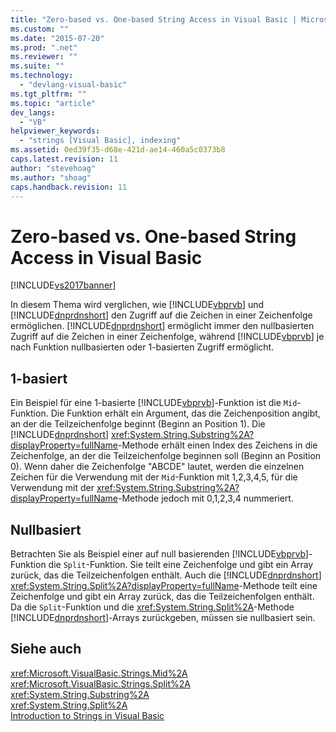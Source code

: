 ```yaml
---
title: "Zero-based vs. One-based String Access in Visual Basic | Microsoft Docs"
ms.custom: ""
ms.date: "2015-07-20"
ms.prod: ".net"
ms.reviewer: ""
ms.suite: ""
ms.technology: 
  - "devlang-visual-basic"
ms.tgt_pltfrm: ""
ms.topic: "article"
dev_langs: 
  - "VB"
helpviewer_keywords: 
  - "strings [Visual Basic], indexing"
ms.assetid: 0ed39f35-d68e-421d-ae14-460a5c0373b8
caps.latest.revision: 11
author: "stevehoag"
ms.author: "shoag"
caps.handback.revision: 11
---
```

# Zero-based vs. One-based String Access in Visual Basic
[!INCLUDE[vs2017banner](~/includes/vs2017banner.md)]

In diesem Thema wird verglichen, wie [!INCLUDE[vbprvb](~/includes/vbprvb-md.md)] und [!INCLUDE[dnprdnshort](~/includes/dnprdnshort-md.md)] den Zugriff auf die Zeichen in einer Zeichenfolge ermöglichen.  [!INCLUDE[dnprdnshort](~/includes/dnprdnshort-md.md)] ermöglicht immer den nullbasierten Zugriff auf die Zeichen in einer Zeichenfolge, während [!INCLUDE[vbprvb](~/includes/vbprvb-md.md)] je nach Funktion nullbasierten oder 1\-basierten Zugriff ermöglicht.  
  
## 1\-basiert  
 Ein Beispiel für eine 1\-basierte [!INCLUDE[vbprvb](~/includes/vbprvb-md.md)]\-Funktion ist die `Mid`\-Funktion.  Die Funktion erhält ein Argument, das die Zeichenposition angibt, an der die Teilzeichenfolge beginnt \(Beginn an Position 1\).  Die [!INCLUDE[dnprdnshort](~/includes/dnprdnshort-md.md)] <xref:System.String.Substring%2A?displayProperty=fullName>\-Methode erhält einen Index des Zeichens in die Zeichenfolge, an der die Teilzeichenfolge beginnen soll \(Beginn an Position 0\).  Wenn daher die Zeichenfolge "ABCDE" lautet, werden die einzelnen Zeichen für die Verwendung mit der `Mid`\-Funktion mit 1,2,3,4,5, für die Verwendung mit der <xref:System.String.Substring%2A?displayProperty=fullName>\-Methode jedoch mit 0,1,2,3,4 nummeriert.  
  
## Nullbasiert  
 Betrachten Sie als Beispiel einer auf null basierenden [!INCLUDE[vbprvb](~/includes/vbprvb-md.md)]\-Funktion die `Split`\-Funktion.  Sie teilt eine Zeichenfolge und gibt ein Array zurück, das die Teilzeichenfolgen enthält.  Auch die [!INCLUDE[dnprdnshort](~/includes/dnprdnshort-md.md)] <xref:System.String.Split%2A?displayProperty=fullName>\-Methode teilt eine Zeichenfolge und gibt ein Array zurück, das die Teilzeichenfolgen enthält.  Da die `Split`\-Funktion und die <xref:System.String.Split%2A>\-Methode [!INCLUDE[dnprdnshort](~/includes/dnprdnshort-md.md)]\-Arrays zurückgeben, müssen sie nullbasiert sein.  
  
## Siehe auch  
 <xref:Microsoft.VisualBasic.Strings.Mid%2A>   
 <xref:Microsoft.VisualBasic.Strings.Split%2A>   
 <xref:System.String.Substring%2A>   
 <xref:System.String.Split%2A>   
 [Introduction to Strings in Visual Basic](../../../../visual-basic/programming-guide/language-features/strings/introduction-to-strings.md)